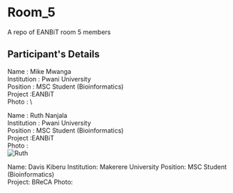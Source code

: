 # Room_5
A repo of EANBiT room 5 members

## Participant's Details

Name : Mike Mwanga \
Institution : Pwani University\
Position  : MSC Student (Bioinformatics)\
Project :EANBiT\
Photo : \

Name : Ruth Nanjala \
Institution : Pwani University\
Position  : MSC Student (Bioinformatics)\
Project :EANBiT\
Photo : \
![Ruth](https://github.com/account)

Name: Davis Kiberu
Institution: Makerere University
Position: MSC Student (Bioinformatics)  
Project: BReCA
Photo:  
